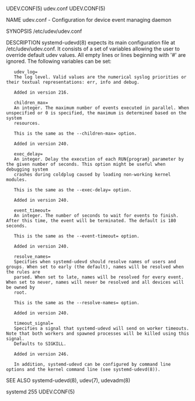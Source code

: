 UDEV.CONF(5)								   udev.conf								  UDEV.CONF(5)

NAME
       udev.conf - Configuration for device event managing daemon

SYNOPSIS
       /etc/udev/udev.conf

DESCRIPTION
       systemd-udevd(8) expects its main configuration file at /etc/udev/udev.conf. It consists of a set of variables allowing the user to override default
       udev values. All empty lines or lines beginning with '#' are ignored. The following variables can be set:

       udev_log=
	   The log level. Valid values are the numerical syslog priorities or their textual representations: err, info and debug.

	   Added in version 216.

       children_max=
	   An integer. The maximum number of events executed in parallel. When unspecified or 0 is specified, the maximum is determined based on the system
	   resources.

	   This is the same as the --children-max= option.

	   Added in version 240.

       exec_delay=
	   An integer. Delay the execution of each RUN{program} parameter by the given number of seconds. This option might be useful when debugging system
	   crashes during coldplug caused by loading non-working kernel modules.

	   This is the same as the --exec-delay= option.

	   Added in version 240.

       event_timeout=
	   An integer. The number of seconds to wait for events to finish. After this time, the event will be terminated. The default is 180 seconds.

	   This is the same as the --event-timeout= option.

	   Added in version 240.

       resolve_names=
	   Specifies when systemd-udevd should resolve names of users and groups. When set to early (the default), names will be resolved when the rules are
	   parsed. When set to late, names will be resolved for every event. When set to never, names will never be resolved and all devices will be owned by
	   root.

	   This is the same as the --resolve-names= option.

	   Added in version 240.

       timeout_signal=
	   Specifies a signal that systemd-udevd will send on worker timeouts. Note that both workers and spawned processes will be killed using this signal.
	   Defaults to SIGKILL.

	   Added in version 246.

       In addition, systemd-udevd can be configured by command line options and the kernel command line (see systemd-udevd(8)).

SEE ALSO
       systemd-udevd(8), udev(7), udevadm(8)

systemd 255																	  UDEV.CONF(5)
